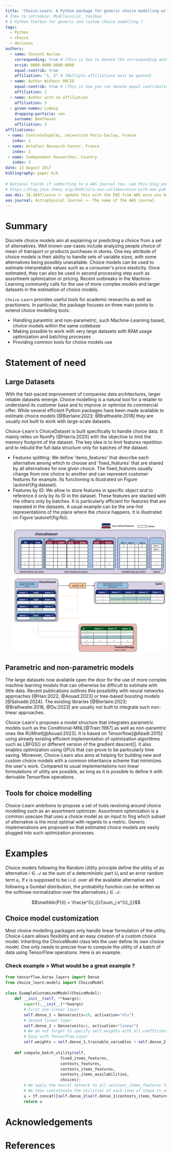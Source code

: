 ```yaml
---
title: 'Choice-Learn: A Python package for generic choice modelling with large datasets.'
# Idea to introduce: ML&Classical, toolbox
# A Python Toolbox for generic and custom choice modelling ?
tags:
  - Python
  - choice
  - decision
authors:
  - name: Vincent Auriau
    corresponding: true # (This is how to denote the corresponding author)
    orcid: 0000-0000-0000-0000
    equal-contrib: true
    affiliation: "1, 2" # (Multiple affiliations must be quoted)
  - name: Author Without ORCID
    equal-contrib: true # (This is how you can denote equal contributions between multiple authors)
    affiliation: 2
  - name: Author with no affiliation
    affiliation: 3
  - given-names: Ludwig
    dropping-particle: van
    surname: Beethoven
    affiliation: 3
affiliations:
 - name: CentraleSupélec, université Paris-Saclay, France
   index: 1
 - name: Artefact Research Center, France
   index: 2
 - name: Independent Researcher, Country
   index: 3
date: 13 August 2017
bibliography: paper.bib

# Optional fields if submitting to a AAS journal too, see this blog post:
# https://blog.joss.theoj.org/2018/12/a-new-collaboration-with-aas-publishing
aas-doi: 10.3847/xxxxx <- update this with the DOI from AAS once you know it.
aas-journal: Astrophysical Journal <- The name of the AAS journal.
---
```


# Summary

Discrete choice models aim at explaining or predicting a choice from a set of alternatives. Well known use-cases include analyzing people choice of mean of transport or products purchases in stores. One key attribute of choice models is their ability to handle sets of variable sizes, with some alternatives being possibly unavailable. Choice models can be used to estimate interpretable values such as a consumer's price elasticity. Once estimated, they can also be used in second processing step such as assortment optimization or pricing. Recent outbreaks in the Machine-Learning community calls for the use of more complex models and larger datasets in the estimation of choice models.

`Choice-Learn` provides useful tools for academic researchs as well as practioners. In particular, the package focuses on three main points to extend choice modelling tools:
- Handling paramtric and non-parametric, such Machine-Learning based, choice models within the same codebase
- Making possible to work with very large datasets with RAM usage optimization and batching processes
- Providing common tools for choice models use

# Statement of need

## Large Datasets

With the fast-paced improvement of companies data architectures, larger reliable datasets emerge. Choice modelling is a natural tool for a retailer to understand its customer base and to improve or optimize its commercial offer. While several efficient Python packages have been made available to estimate choice models [@Bierlaire:2023; @Brathwaite:2018] they are usually not built to work with large-scale datasets.

Choice-Learn's ChoiceDataset is built specifically to handle choice data. It mainly relies on NumPy [@Harris:2020] with the objective to limit the memory footprint of the dataset. The key idea is to limit features repetition and to rebuild the full data structure only for batches of the dataset.
- Features splitting: We define 'items_features' that describe each alternative among which to choose and 'fixed_features' that are shared by all alternatives for one given choice. The fixed_features usually change from one choice to another and can represent customer features for example. Its functioning is illustrated on Figure \autoref{fig:dataset}.
- Features by ID: We allow to store features in specific object and to reference it only by its ID in the dataset. These features are stacked with the others only by batches. It is particularly efficient for features that are repeated in the datasets. A usual example can be the one-hot representations of the place where the choice happens. It is illustrated on Figure \autoref{fig:fbi}.
![Organisation of the ChoiceDataset.\label{fig:dataset}](../illustrations/choice_learn_dataset.png)
![Organisation of the FeaturesbyID.\label{fig:fbi}](../illustrations/choice_learn_features_storage.png)

## Parametric and non-parametric models

The large datasets now available open the door for the use of more complex machine learning models that can otherwise be difficult to estimate with little data. Recent publications outlines this possibility with neural networks approaches [@Han:2022, @Aouad:2023] or tree-based boosting models [@Salvadé:2024].
The existing libraries [@Bierlaire:2023; @Brathwaite:2018, @Du:2023] are usually not built to integrate such non-linear approaches.

Choice-Learn's proposes a model structure that integrates parametric models such as the Conditional-MNL[@Train:1987] as well as non-paramtric ones like RUMnet[@Aouad:2023]. It is based on Tensorflow[@Abadi:2015] using already existing efficient implementation of optimization algorithms such as LBFGS[] or different version of the gradient descent[]. It also enables optimization using GPUs that can prove to be particularly time saving.
Moreover, Choice-Learn also aims at helping for building new and custom choice models with a common inheritance scheme that minimizes the user's work. Compared to usual implementations non linear formulations of utility are possible, as long as it is possible to define it with derivable Tensorflow operations.

## Tools for choice modelling

Choice-Learn ambitions to propose a set of tools revolving around choice modelling such as an assortment optimizer. Assortment optimization is a common usecase that uses a choice model as an input to fing which subset of alternative is the most optimal with regards to a metric. Generic implemenations are proposed so that estimated choice models are easily plugged into such optimization processes.

# Examples

Choice models following the Random Utility principle define the utility of an alternative $i \in \mathcal{A}$ as the sum of a deterministic part $U_i$ and an error random term $\epsilon_i$. If $\epsilon$ is supposed to be i.i.d. over all the available alternative and following a Gumbel distribution, the probability function can be written as the softmaw normalization over the alternatives $j\in \mathcal{A}$:

$$\mathbb{P}(i) = \frac{e^{U_i}}{\sum_j e^{U_j}}$$

## Choice model customization

Most choice modelling packages only handle linear formulation of the utility. Choice-Learn allows flexibility and an easy creation of a custom choice model. Inheriting the ChoiceModel class lets the user define its own choice model. One only needs to precise how to compute the utility of a batch of data using TensorFlow operations. Here is an example.
### Check example > What would be a great example ?

```python
from tensorflow.keras.layers import Dense
from choice_learn.models import ChoiceModel

class ExampleCustomizedModel(ChoiceModel):
    def __init__(self, **kwargs):
        super().__init__(**kwargs)
        # First non-linear layer
        self.dense_1 = Dense(units=10, activation="elu")
        # Second linear layer
        self.dense_2 = Dense(units=1, activation="linear")
        # We do not forget to specify self.weights with all coefficients that need to be estimated.
        # Easy with TensorFlow.Layer
        self.weights = self.dense_1.trainable_variables + self.dense_2.trainable_variables

    def compute_batch_utility(self,
                        fixed_items_features,
                        contexts_features,
                        contexts_items_features,
                        contexts_items_availabilities,
                        choices):
        # We apply the neural network to all sessions_items_features for all the items
        # We then concatenate the utilities of each item of shape (n_sessions, 1) into a single one of shape (n_sessions, n_items)
        u = tf.concat([self.dense_2(self.dense_1(contexts_items_features[0][:, i])) for i in range(contexts_items_features[0].shape[1])], axis=1)
        return u
```

# Acknowledgements

# References
